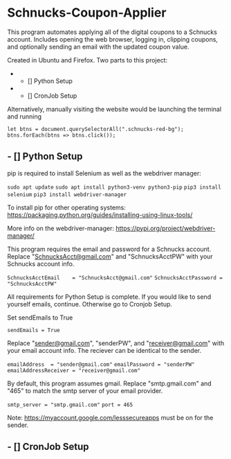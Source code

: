 # Schnucks-Coupon-Applier

  This program automates applying all of the digital coupons to a Schnucks account. Includes opening the web browser, logging in, clipping coupons, and optionally sending an email with the updated coupon value.
  
  Created in Ubuntu and Firefox. Two parts to this project:
  
* - [] Python Setup
  
* - [] CronJob Setup
  
Alternatively, manually visiting the website would be launching the terminal and running
  
  `let btns = document.querySelectorAll(".schnucks-red-bg");`
   `btns.forEach(btns => btns.click());`
  
## - [] Python Setup
  
  pip is required to install Selenium as well as the webdriver manager:
  
  `sudo apt update`
  `sudo apt install python3-venv python3-pip`
  `pip3 install selenium`
  `pip3 install webdriver-manager`
  
  To install pip for other operating systems:
  https://packaging.python.org/guides/installing-using-linux-tools/
  
  More info on the webdriver-manager:
  https://pypi.org/project/webdriver-manager/
  
  This program requires the email and password for a Schnucks account. Replace "SchnucksAcct@gmail.com" and "SchnucksAcctPW" with your Schnucks account info.
  
  `SchnucksAcctEmail    = "SchnucksAcct@gmail.com"`
  `SchnucksAcctPassword = "SchnucksAcctPW"`
   
   All requirements for Python Setup is complete.
   If you would like to send yourself emails, continue. Otherwise go to Cronjob Setup.
   
   Set sendEmails to True
   
   `sendEmails = True`
   
   Replace "sender@gmail.com", "senderPW", and "receiver@gmail.com" with your email account info. The reciever can be identical to the sender.
   
   `emailAddress  = "sender@gmail.com"`
   `emailPassword = "senderPW"`
   `emailAddressReceiver = "receiver@gmail.com"`
   
   By default, this program assumes gmail. Replace "smtp.gmail.com" and "465" to match the smtp server of your email provider.
   
   `smtp_server = "smtp.gmail.com"`
   `port = 465`
   
   Note: https://myaccount.google.com/lesssecureapps must be on for the sender.
   
## - [] CronJob Setup
  
